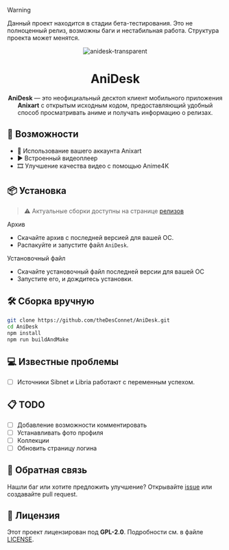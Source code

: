 > [!WARNING]  
> Данный проект находится в стадии бета-тестирования. Это не полноценный релиз, возможны баги и нестабильная работа. Структура проекта может менятся.

<div align="center">

![anidesk-transparent](https://github.com/user-attachments/assets/497e25a6-751c-4f98-bd60-faec3ab1e69d)

# AniDesk
**AniDesk** — это неофициальный десктоп клиент мобильного приложения **Anixart** с открытым исходным кодом, предоставляющий удобный способ просматривать аниме и получать информацию о релизах.

</div>

## 🔧 Возможности

- 🔐 Использование вашего аккаунта Anixart  
- ▶️ Встроенный видеоплеер  
- 🎞️ Улучшение качества видео с помощью Anime4K  

## 📦 Установка

> ⚠️ Актуальные сборки доступны на странице [релизов](https://github.com/theDesConnet/AniDesk/releases)

Архив
  - Скачайте архив с последней версией для вашей ОС.
  - Распакуйте и запустите файл `AniDesk`.

Установочный файл
 - Скачайте установочный файл последней версии для вашей ОС
 - Запустите его, и дождитесь установки.

## 🛠️ Сборка вручную

```bash
git clone https://github.com/theDesConnet/AniDesk.git
cd AniDesk
npm install
npm run buildAndMake
```

## 💻 Известные проблемы

- [ ] Источники Sibnet и Libria работают с переменным успехом.

## 📋 TODO
- [ ] Добавление возможности комментировать
- [ ] Устанавливать фото профиля
- [ ] Коллекции
- [ ] Обновить страницу логина

## 💬 Обратная связь

Нашли баг или хотите предложить улучшение? Открывайте [issue](https://github.com/theDesConnet/AniDesk/issues "issue") или создавайте pull request.

## 📜 Лицензия

Этот проект лицензирован под **GPL-2.0**. Подробности см. в файле [LICENSE](LICENSE).
